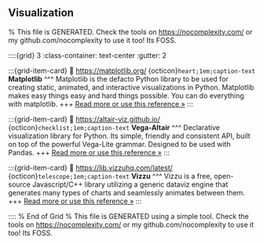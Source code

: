 ## Visualization  

% This file is GENERATED. Check the tools on https://nocomplexity.com/ or my github.com/nocomplexity to use it too! Its FOSS. 

::::{grid} 3
:class-container: text-center
:gutter: 2

:::{grid-item-card}
:link: https://matplotlib.org/ 
{octicon}`heart;1em;caption-text` **Matplotlib**
^^^
Matplotlib is the defacto Python library to be used for creating static, animated, and interactive visualizations in Python. Matplotlib makes easy things easy and hard things possible. You can do everything with matplotlib. 
+++
[Read more or use this reference »](https://matplotlib.org/)
:::


:::{grid-item-card}
:link: https://altair-viz.github.io/ 
{octicon}`checklist;1em;caption-text` **Vega-Altair**
^^^
Declarative visualization library for Python. Its simple, friendly and consistent API, built on top of the powerful Vega-Lite grammar. Designed to be used with Pandas.
+++
[Read more or use this reference »](https://altair-viz.github.io/)
:::


:::{grid-item-card}
:link: https://lib.vizzuhq.com/latest/ 
{octicon}`telescope;1em;caption-text` **Vizzu**
^^^
Vizzu is a free, open-source Javascript/C++ library utilizing a generic dataviz engine that generates many types of charts and seamlessly animates between them.
+++
[Read more or use this reference »](https://lib.vizzuhq.com/latest/)
:::


:::: 
 % End of Grid 
% This file is GENERATED using a simple tool. Check the tools on https://nocomplexity.com/ or my github.com/nocomplexity to use it too! Its FOSS. 


